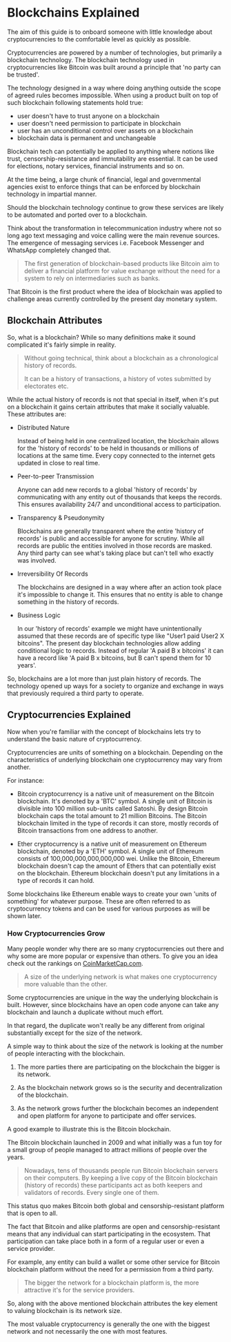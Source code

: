 # Blockchains Explained

The aim of this guide is to onboard someone with little knowledge about cryptocurrencies to the comfortable level as quickly as possible.

Cryptocurrencies are powered by a number of technologies, but primarily a blockchain technology. The blockchain technology used in cryptocurrencies like Bitcoin was built around a principle that 'no party can be trusted'. 

The technology designed in a way where doing anything outside the scope of agreed rules becomes impossible. When using a product built on top of such blockchain following statements hold true:

- user doesn't have to trust anyone on a blockchain
- user doesn't need permission to participate in blockchain
- user has an unconditional control over assets on a blockchain
- blockchain data is permanent and unchangeable

Blockchain tech can potentially be applied to anything where notions like trust, censorship-resistance and immutability are essential. It can be used for elections, notary services, financial instruments and so on.

At the time being, a large chunk of financial, legal and governmental agencies exist to enforce things that can be enforced by blockchain technology in impartial manner. 

Should the blockchain technology continue to grow these services are likely to be automated and ported over to a blockchain.

Think about the transformation in telecommunication industry where not so long ago text messaging and voice calling were the main revenue sources. The emergence of messaging services i.e. Facebook Messenger and WhatsApp completely changed that.

> The first generation of blockchain-based products like Bitcoin aim to deliver a financial platform for value exchange without the need for a system to rely on intermediaries such as banks. 

That Bitcoin is the first product where the idea of blockchain was applied to challenge areas currently controlled by the present day monetary system.

## Blockchain Attributes

So, what is a blockchain? While so many definitions make it sound complicated it's fairly simple in reality.

> Without going technical, think about a blockchain as a chronological history of records. 
>
> It can be a history of transactions, a history of votes submitted by electorates etc. 

While the actual history of records is not that special in itself, when it's put on a blockchain it gains certain attributes that make it socially valuable. These attributes are:

* Distributed Nature

    Instead of being held in one centralized location, the blockchain allows for the 'history of records' to be held in thousands or millions of locations at the same time. Every copy connected to the internet gets updated in close to real time.   

* Peer-to-peer Transmission

    Anyone can add new records to a global 'history of records' by communicating with any entity out of thousands that keeps the records. This ensures availability 24/7 and unconditional access to participation.  

* Transparency & Pseudonymity

    Blockchains are generally transparent where the entire 'history of records' is public and accessible for anyone for scrutiny. While all records are public the entities involved in those records are masked. Any third party can see what's taking place but can't tell who exactly was involved.

* Irreversibility Of Records

    The blockchains are designed in a way where after an action took place it's impossible to change it. This ensures that no entity is able to change something in the history of records.

* Business Logic

    In our 'history of records' example we might have unintentionally assumed that these records are of specific type like "User1 paid User2 X bitcoins". The present day blockchain technologies allow adding conditional logic to records. Instead of regular 'A paid B x bitcoins' it can have a record like 'A paid B x bitcoins, but B can't spend them for 10 years'.
   
So, blockchains are a lot more than just plain history of records. The technology opened up ways for a society to organize and exchange in ways that previously required a third party to operate.

## Cryptocurrencies Explained

Now when you're familiar with the concept of blockchains lets try to understand the basic nature of cryptocurrency.

Cryptocurrencies are units of something on a blockchain. Depending on the characteristics of underlying blockchain one cryptocurrency may vary from another.

For instance:

- Bitcoin cryptocurrency is a native unit of measurement on the Bitcoin blockchain. It's denoted by a 'BTC' symbol. A single unit of Bitcoin is divisible into 100 million sub-units called Satoshi. By design Bitcoin blockchain caps the total amount to 21 million Bitcoins. The Bitcoin blockchain limited in the type of records it can store, mostly records of Bitcoin transactions from one address to another.

- Ether cryptocurrency is a native unit of measurement on Ethereum blockchain, denoted by a 'ETH' symbol. A single unit of Ethereum consists of 100,000,000,000,000,000 wei. Unlike the Bitcoin, Ethereum blockchain doesn't cap the amount of Ethers that can potentially exist on the blockchain. Ethereum blockchain doesn't put any limitations in a type of records it can hold. 

Some blockchains like Ethereum enable ways to create your own 'units of something' for whatever purpose. These are often referred to as cryptocurrency tokens and can be used for various purposes as will be shown later.

### How Cryptocurrencies Grow

Many people wonder why there are so many cryptocurrencies out there and why some are more popular or expensive than others. To give you an idea check out the rankings on [CoinMarketCap.com](https://coinmarketcap.com).

> A size of the underlying network is what makes one cryptocurrency more valuable than the other.

Some cryptocurrencies are unique in the way the underlying blockchain is built. However, since blockchains have an open code anyone can take any blockchain and launch a duplicate without much effort. 

In that regard, the duplicate won't really be any different from original substantially except for the size of the network. 

A simple way to think about the size of the network is looking at the number of people interacting with the blockchain. 

1. The more parties there are participating on the blockchain the bigger is its network. 

2. As the blockchain network grows so is the security and decentralization of the blockchain.

3. As the network grows further the blockchain becomes an independent and open platform for anyone to participate and offer services.

A good example to illustrate this is the Bitcoin blockchain. 

The Bitcoin blockchain launched in 2009 and what initially was a fun toy for a small group of people managed to attract millions of people over the years. 

> Nowadays, tens of thousands people run Bitcoin blockchain servers on their computers. By keeping a live copy of the Bitcoin blockchain (history of records) these participants act as both keepers and validators of records. Every single one of them. 

This status quo makes Bitcoin both global and censorship-resistant platform that is open to all. 

The fact that Bitcoin and alike platforms are open and censorship-resistant means that any individual can start participating in the ecosystem. That participation can take place both in a form of a regular user or even a service provider. 

For example, any entity can build a wallet or some other service for Bitcoin blockchain platform without the need for a permission from a third party.

> The bigger the network for a blockchain platform is, the more attractive it's for the service providers. 

So, along with the above mentioned blockchain attributes the key element to valuing blockchain is its network size. 

The most valuable cryptocurrency is generally the one with the biggest network and not necessarily the one with most features.